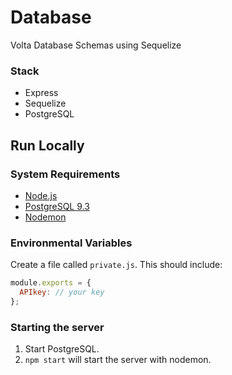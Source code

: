 # Database
Volta Database Schemas using Sequelize

### Stack

- Express
- Sequelize
- PostgreSQL

## Run Locally

### System Requirements

- [Node.js](https://nodejs.org/download/)
- [PostgreSQL 9.3](http://www.postgresql.org/docs/9.3/interactive/installation.html)
- [Nodemon](http://nodemon.io/)

### Environmental Variables

Create a file called `private.js`. This should include:

```javascript
module.exports = {
  APIkey: // your key
};
```

### Starting the server
1. Start PostgreSQL.
2. `npm start` will start the server with nodemon.